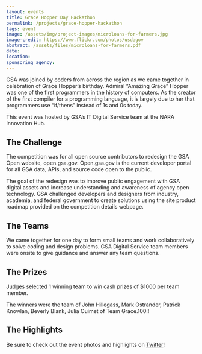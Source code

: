 ```yaml
---
layout: events
title: Grace Hopper Day Hackathon
permalink: /projects/grace-hopper-hackathon
tags: event
image: /assets/img/project-images/microloans-for-farmers.jpg
image-credit: https://www.flickr.com/photos/usdagov
abstract: /assets/files/microloans-for-farmers.pdf
date:
location:
sponsoring agency:
---
```

GSA was joined by coders from across the region as we came together in celebration of Grace Hopper’s birthday. Admiral “Amazing Grace” Hopper was one of the first programmers in the history of computers. As the creator of the first compiler for a programming language, it is largely due to her that programmers use “if/thens” instead of 1s and 0s today.

This event was hosted by GSA’s IT Digital Service team at the NARA Innovation Hub.

## The Challenge

The competition was for all open source contributors to redesign the GSA Open website, open.gsa.gov. Open.gsa.gov is the current developer portal for all GSA data, APIs, and source code open to the public.

The goal of the redesign was to improve public engagement with GSA digital assets and increase understanding and awareness of agency open technology. GSA challenged developers and designers from industry, academia, and federal government to create solutions using the site product roadmap provided on the competition details webpage.

## The Teams

We came together for one day to form small teams and work collaboratively to solve coding and design problems. GSA Digital Service team members were onsite to give guidance and answer any team questions.

## The Prizes

Judges selected 1 winning team to win cash prizes of $1000 per team member.

The winners were the team of John Hillegass, Mark Ostrander, Patrick Knowlan, Beverly Blank, Julia Ouimet of Team Grace.100!!

## The Highlights

Be sure to check out the event photos and highlights on [Twitter](https://twitter.com/search?f=tweets&vertical=default&q=%23gsahackathon&src=typd)!

